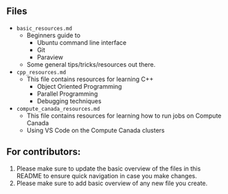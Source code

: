 ## Files

- `basic_resources.md`
  - Beginners guide to 
    - Ubuntu command line interface
    - Git
    - Paraview
  - Some general tips/tricks/resources out there. 
- `cpp_resources.md`
  - This file contains resources for learning C++
    - Object Oriented Programming
    - Parallel Programming
    - Debugging techniques
- `compute_canada_resources.md`
  - This file contains resources for learning how to run jobs on Compute Canada
  - Using VS Code on the Compute Canada clusters

## For contributors: 
1. Please make sure to update the basic overview of the files in this README to ensure quick navigation in case you make changes. 
2. Please make sure to add basic overview of any new file you create. 